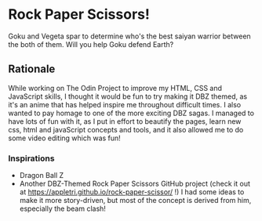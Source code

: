 # Rock Paper Scissors!
Goku and Vegeta spar to determine who's the best saiyan warrior between the both of them. Will you help Goku defend Earth?



## Rationale
While working on The Odin Project to improve my HTML, CSS and JavaScript skills, I thought it would be fun to try making it DBZ themed, as it's an anime that has helped inspire me throughout difficult times.
I also wanted to pay homage to one of the more exciting DBZ sagas.
I managed to have lots of fun with it, as I put in effort to beautify the pages, learn new css, html and javaScript concepts and tools, and it also allowed me to do some video editing which was fun!

### Inspirations
- Dragon Ball Z
- Another DBZ-Themed Rock Paper Scissors GitHub project (check it out at https://appletri.github.io/rock-paper-scissor/ !) I had some ideas to make it more story-driven, but most of the concept is derived from him, especially the beam clash! 
